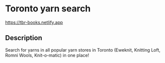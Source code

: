# Toronto yarn search

https://tbr-books.netlify.app

## Description

Search for yarns in all popular yarn stores in Toronto (Eweknit, Knitting Loft, Romni Wools, Knit-o-matic) in one place!
